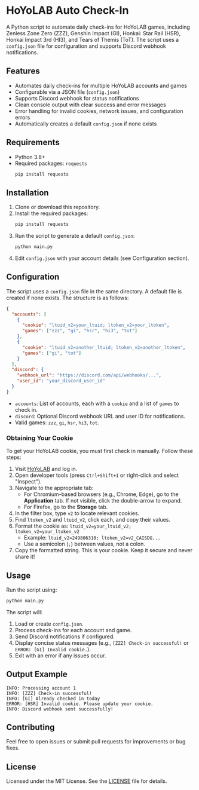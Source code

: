 # HoYoLAB Auto Check-In

A Python script to automate daily check-ins for HoYoLAB games, including Zenless Zone Zero (ZZZ), Genshin Impact (GI), Honkai: Star Rail (HSR), Honkai Impact 3rd (HI3), and Tears of Themis (ToT). The script uses a `config.json` file for configuration and supports Discord webhook notifications.

## Features

- Automates daily check-ins for multiple HoYoLAB accounts and games
- Configurable via a JSON file (`config.json`)
- Supports Discord webhook for status notifications
- Clean console output with clear success and error messages
- Error handling for invalid cookies, network issues, and configuration errors
- Automatically creates a default `config.json` if none exists

## Requirements

- Python 3.8+
- Required packages: `requests`
  ```bash
  pip install requests
  ```

## Installation

1. Clone or download this repository.
2. Install the required packages:
   ```bash
   pip install requests
   ```
3. Run the script to generate a default `config.json`:
   ```bash
   python main.py
   ```
4. Edit `config.json` with your account details (see Configuration section).

## Configuration

The script uses a `config.json` file in the same directory. A default file is created if none exists. The structure is as follows:

```json
{
  "accounts": [
    {
      "cookie": "ltuid_v2=your_ltuid; ltoken_v2=your_ltoken",
      "games": ["zzz", "gi", "hsr", "hi3", "tot"]
    },
    {
      "cookie": "ltuid_v2=another_ltuid; ltoken_v2=another_ltoken",
      "games": ["gi", "tot"]
    }
  ],
  "discord": {
    "webhook_url": "https://discord.com/api/webhooks/...",
    "user_id": "your_discord_user_id"
  }
}
```

- `accounts`: List of accounts, each with a `cookie` and a list of `games` to check in.
- `discord`: Optional Discord webhook URL and user ID for notifications.
- Valid games: `zzz`, `gi`, `hsr`, `hi3`, `tot`.

### Obtaining Your Cookie

To get your HoYoLAB cookie, you must first check in manually. Follow these steps:

1. Visit [HoYoLAB](https://www.hoyolab.com/home) and log in.
2. Open developer tools (press `Ctrl+Shift+I` or right-click and select "Inspect").
3. Navigate to the appropriate tab:
   - For Chromium-based browsers (e.g., Chrome, Edge), go to the **Application** tab. If not visible, click the double-arrow to expand.
   - For Firefox, go to the **Storage** tab.
4. In the filter box, type `v2` to locate relevant cookies.
5. Find `ltoken_v2` and `ltuid_v2`, click each, and copy their values.
6. Format the cookie as: `ltuid_v2=your_ltuid_v2; ltoken_v2=your_ltoken_v2`
   - Example: `ltuid_v2=249806310; ltoken_v2=v2_CAISDG...`
   - Use a semicolon (`;`) between values, not a colon.
7. Copy the formatted string. This is your cookie. Keep it secure and never share it!

## Usage

Run the script using:

```bash
python main.py
```

The script will:

1. Load or create `config.json`.
2. Process check-ins for each account and game.
3. Send Discord notifications if configured.
4. Display concise status messages (e.g., `[ZZZ] Check-in successful!` or `ERROR: [GI] Invalid cookie.`).
5. Exit with an error if any issues occur.

## Output Example

```
INFO: Processing account 1
INFO: [ZZZ] Check-in successful!
INFO: [GI] Already checked in today
ERROR: [HSR] Invalid cookie. Please update your cookie.
INFO: Discord webhook sent successfully!
```

## Contributing

Feel free to open issues or submit pull requests for improvements or bug fixes.

## License

Licensed under the MIT License. See the [LICENSE](LICENSE) file for details.